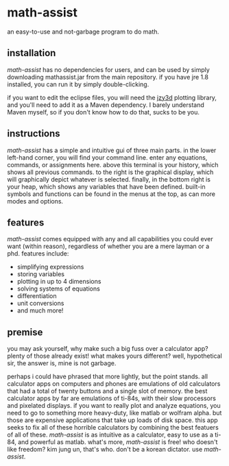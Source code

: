# math-assist
an easy-to-use and not-garbage program to do math.

## installation
_math-assist_ has no dependencies for users, and can be used by simply downloading mathassist.jar from the main repository. if you have jre 1.8 installed, you can run it by simply double-clicking.

if you want to edit the eclipse files, you will need the [jzy3d](https://github.com/jzy3d/jzy3d-api) plotting library, and you'll need to add it as a Maven dependency. I barely understand Maven myself, so if you don't know how to do that, sucks to be you.

## instructions
_math-assist_ has a simple and intuitive gui of three main parts. in the lower left-hand corner, you will find your command line. enter any equations, commands, or assignments here. above this terminal is your history, which shows all previous commands. to the right is the graphical display, which will graphically depict whatever is selected. finally, in the bottom right is your heap, which shows any variables that have been defined. built-in symbols and functions can be found in the menus at the top, as can more modes and options.

## features
_math-assist_ comes equipped with any and all capabilities you could ever want (within reason), regardless of whether you are a mere layman or a phd. features include:
  - simplifying expressions
  - storing variables
  - plotting in up to 4 dimensions
  - solving systems of equations
  - differentiation
  - unit conversions
  - and much more!

## premise
you may ask yourself, why make such a big fuss over a calculator app? plenty of those already exist! what makes yours different?
well, hypothetical sir, the answer is, mine is not garbage.

perhaps i could have phrased that more lightly, but the point stands. all calculator apps on computers and phones are emulations of old calculators that had a total of twenty buttons and a single slot of memory. the best calculator apps by far are emulations of ti-84s, with their slow processors and pixelated displays. if you want to really plot and analyze equations, you need to go to something more heavy-duty, like matlab or wolfram alpha. but those are expensive applications that take up loads of disk space. this app seeks to fix all of these horrible calculators by combining the best featuers of all of these. _math-assist_ is as intuitive as a calculator, easy to use as a ti-84, and powerful as matlab. what's more, _math-assist_ is free! who doesn't like freedom? kim jung un, that's who. don't be a korean dictator. use _math-assist_.
